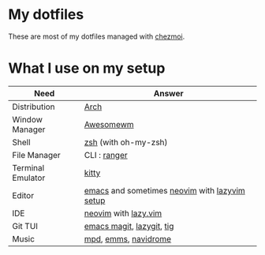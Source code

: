 # My dotfiles

These are most of my dotfiles managed with [chezmoi](https://www.chezmoi.io/).

# What I use on my setup

| Need              | Answer                                                                                                                                 |
|-------------------|----------------------------------------------------------------------------------------------------------------------------------------|
| Distribution      | [Arch](https://archlinux.org/)                                                                                                         |
| Window Manager    | [Awesomewm](https://awesomewm.org/)                                                                                                    |
| Shell             | [zsh](https://www.zsh.org/) (with oh-my-zsh)                                                                                           |
| File Manager      | CLI : [ranger](https://ranger.fm/)                                                                                                     |
| Terminal Emulator | [kitty](https://sw.kovidgoyal.net/kitty/)                                                                                              |
| Editor            | [emacs](https://www.gnu.org/software/emacs/) and sometimes [neovim](https://neovim.io/) with [lazyvim setup](https://www.lazyvim.org/) |
| IDE               | [neovim](https://neovim.io/) with [lazy.vim](https://github.com/folke/lazy.nvim)                                                       |
| Git TUI           | [emacs magit](https://magit.vc/), [lazygit](https://github.com/jesseduffield/lazygit), [tig](https://jonas.github.io/tig/)             |
| Music             | [mpd](https://www.musicpd.org/), [emms](https://www.gnu.org/software/emms/), [navidrome](https://www.navidrome.org/)                   |


